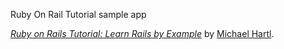 Ruby On Rail Tutorial sample app

[*Ruby on Rails Tutorial: Learn Rails by Example*](http://railstutorial.org/)
by [Michael Hartl](http://michaelhartl.com/).